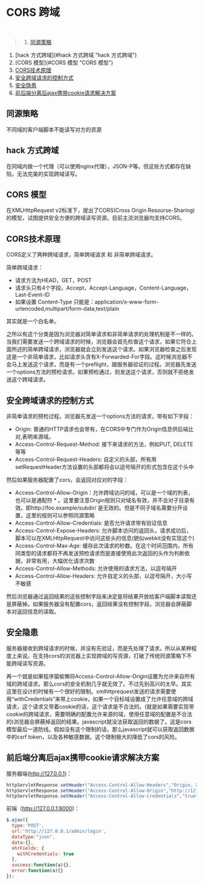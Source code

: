 # CORS 跨域
<br>

>1. [同源策略](#同源策略 "同源策略")
1. [hack 方式跨域](#hack 方式跨域 "hack 方式跨域")
1. [CORS 模型](#CORS 模型 "CORS 模型")
1. [CORS技术原理](#CORS技术原理 "CORS技术原理")
1. [安全跨域请求的控制方式](#安全跨域请求的控制方式 "安全跨域请求的控制方式")
1. [安全隐患](#安全隐患 "安全隐患")
1. [前后端分离后ajax携带cookie请求解决方案](#前后端分离后ajax携带cookie请求解决方案 "前后端分离后ajax携带cookie请求解决方案")

## 同源策略

不同域的客户端脚本不能读写对方的资源

## hack 方式跨域

在同域内做一个代理（可以使用nginx代理），JSON-P等。但这些方式都存在缺陷，无法完美的实现跨域读写。

## CORS 模型

在XMLHttpRequest v2标准下，提出了CORS(Cross Origin Resourse-Sharing)的模型，试图提供安全方便的跨域读写资源。目前主流浏览器均支持CORS。

## CORS技术原理

CORS定义了两种跨域请求，简单跨域请求 和 非简单跨域请求。

简单跨域请求：
  - 请求方法为HEAD，GET，POST
  - 请求头只有4个字段，Accept，Accept-Language，Content-Language，Last-Event-ID
  - 如果设置 Content-Type 只能是：application/x-www-form-urlencoded,multipart/form-data,text/plain

其实就是一个白名单。

之所以有这个分类是因为浏览器对简单请求和非简单请求的处理机制是不一样的。当我们需要发送一个跨域请求的时候，浏览器会首先检查这个请求，如果它符合上面所述的简单跨域请求，浏览器就会立刻发送这个请求。如果浏览器检查之后发现这是一个非简单请求，比如请求头含有X-Forwarded-For字段。这时候浏览器不会马上发送这个请求，而是有一个preflight，跟服务器验证的过程。浏览器先发送一个options方法的预检请求。如果预检通过，则发送这个请求，否则就不拒绝发送这个跨域请求。

## 安全跨域请求的控制方式

非简单请求的预检过程，浏览器先发送一个options方法的请求，带有如下字段：

  - Origin: 普通的HTTP请求也会带有，在CORS中专门作为Origin信息供后端比对,表明来源域。
  - Access-Control-Request-Method: 接下来请求的方法，例如PUT, DELETE等等
  - Access-Control-Request-Headers: 自定义的头部，所有用setRequestHeader方法设置的头部都将会以逗号隔开的形式包含在这个头中

然后如果服务器配置了cors，会返回对应对的字段：
  - Access-Control-Allow-Origin：允许跨域访问的域，可以是一个域的列表，也可以是通配符 * 。这里要注意Origin规则只对域名有效，并不会对子目录有效。即http://foo.example/subdir/ 是无效的。但是不同子域名需要分开设置，这里的规则可以参照同源策略
  - Access-Control-Allow-Credentials: 是否允许请求带有验证信息
  - Access-Control-Expose-Headers: 允许脚本访问的返回头，请求成功后，脚本可以在XMLHttpRequest中访问这些头的信息(貌似webkit没有实现这个)
  - Access-Control-Max-Age: 缓存此次请求的秒数。在这个时间范围内，所有同类型的请求都将不再发送预检请求而是直接使用此次返回的头作为判断依据，非常有用，大幅优化请求次数
  - Access-Control-Allow-Methods: 允许使用的请求方法，以逗号隔开
  - Access-Control-Allow-Headers: 允许自定义的头部，以逗号隔开，大小写不敏感

然后浏览器通过返回结果的这些控制字段来决定是将结果开放给客户端脚本读取还是屏蔽掉。如果服务器没有配置cors，返回结果没有控制字段，浏览器会屏蔽脚本对返回信息的读取。

## 安全隐患
服务器接收到跨域请求的时候，并没有先验证，而是先处理了请求。所以从某种程度上来说。在支持cors的浏览器上实现跨域的写资源，打破了传统同源策略下不能跨域读写资源。

再一个就是如果程序猿偷懒将Access-Control-Allow-Origin设置为允许来自所有域的跨域请求。那么cors的安全机制几乎就无效了。不过先别高兴的太早。其实这里在设计的时候有一个很好的限制。xmlhttprequest发送的请求需要使用“withCredentials”来带上cookie，如果一个目标域设置成了允许任意域的跨域请求，这个请求又带着cookie的话，这个请求是不合法的。(就是如果需要实现带cookie的跨域请求，需要明确的配置允许来源的域，使用任意域的配置是不合法的)浏览器会屏蔽掉返回的结果。javascript就没法获取返回的数据了。这是cors模型最后一道防线。假如没有这个限制的话，那么javascript就可以获取返回数据中的csrf token，以及各种敏感数据。这个限制极大的降低了cors的风险。

## 前后端分离后ajax携带cookie请求解决方案

服务器端(http://127.0.0.1)：

```java
httpServletResponse.setHeader("Access-Control-Allow-Headers","Origin, X-Requested-With, Content-Type, Accept, User-Agent");
httpServletResponse.setHeader("Access-Control-Allow-Origin","http://127.0.0.1:8000");
httpServletResponse.setHeader("Access-Control-Allow-Credentials","true");
```

前端（http://127.0.0.1:8000)：

```javascript
$.ajax({
  type:'POST',
  url:'http://127.0.0.1/admin/login',
  dataType:"json",
  data:{},
  xhrFields: {
    withCredentials: true
  },
  success:function(a){},
  error:function(a){}
});
```
